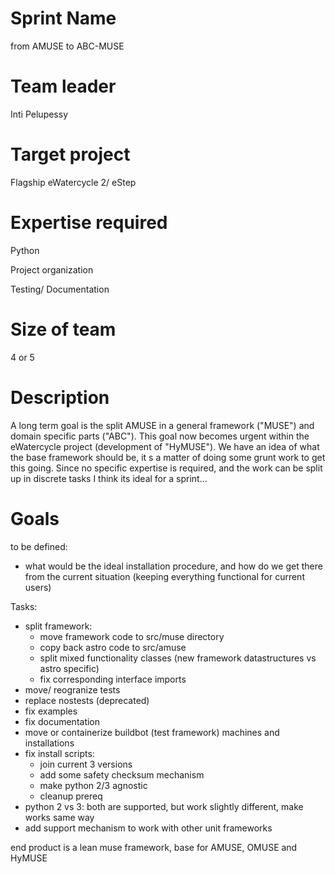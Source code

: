 # Sprint Name 

from AMUSE to ABC-MUSE

# Team leader

Inti Pelupessy

# Target project 

Flagship eWatercycle 2/ eStep

# Expertise required

Python

Project organization

Testing/ Documentation

# Size of team

4 or 5

# Description

A long term goal is the split AMUSE in a general framework ("MUSE") and domain specific parts ("ABC"). This goal now becomes urgent
within the eWatercycle project (development of "HyMUSE"). We have an idea of what the base framework should be, it s a matter
of doing some grunt work to get this going. Since no specific expertise is required, and the work can be split up in discrete tasks
I think its ideal for a sprint...

# Goals

to be defined: 
 - what would be the ideal installation procedure, and how do we get there from the current situation (keeping everything functional
 for current users)

Tasks:
- split framework:
  * move framework code to src/muse directory
  * copy back astro code to src/amuse
  * split mixed functionality classes (new framework datastructures vs astro specific)
  * fix corresponding interface imports
- move/ reogranize tests
- replace nostests (deprecated)
- fix examples
- fix documentation
- move or containerize buildbot (test framework) machines and installations
- fix install scripts:
  * join current 3 versions
  * add some safety checksum mechanism
  * make python 2/3 agnostic
  * cleanup prereq
 - python 2 vs 3: both are supported, but work slightly different, make works same way
 - add support mechanism to work with other unit frameworks 
 
 end product is a lean muse framework, base for AMUSE, OMUSE and HyMUSE 
 
